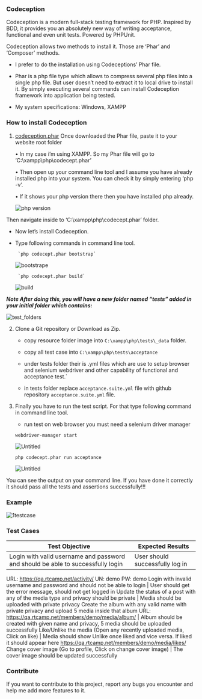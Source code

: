 ### Codeception

Codeception is a modern full-stack testing framework for PHP. Inspired by BDD, it provides you an absolutely new way of
writing acceptance, functional and even unit tests. Powered by PHPUnit.

Codeception allows two methods to install it. Those are ‘Phar’ and ‘Composer’ methods.
 
* I prefer to do the installation using Codeceptions’ Phar file.

* Phar is a php file type which allows to compress several php files into a single php file. But user doesn’t need to extract it to       local drive to install it. By simply executing several commands can install Codeception framework into application being tested.

* My system specifications: Windows, XAMPP

### How to install Codeception

1)  [codeception.phar](http://codeception.com/codecept.phar) Once downloaded the Phar file, paste it to your website root
     folder
     
      • In my case i’m using XAMPP. So my Phar file will go to ‘C:\xampp\php\codecept.phar’
     
      • Then open up your command line tool and I assume you have already installed php into your system. You can check it by
        simply entering ‘php -v’.
     
      • If it shows your php version there then you have installed php already.
        
       ![php version](https://user-images.githubusercontent.com/4941557/63431116-c80e3680-c43b-11e9-82ed-6b69ae9db1e1.png)

     

Then navigate inside to ‘C:\xampp\php\codecept.phar’ folder.
   * Now let’s install Codeception.
   * Type following commands in command line tool.
           
          `php codecept.phar bootstrap`
           
        ![bootstrape](https://user-images.githubusercontent.com/4941557/62873911-dffc0100-bd3d-11e9-9bfd-8e0c3369bae7.png)
          
          `php codecept.phar build`
        
        ![build](https://user-images.githubusercontent.com/4941557/62874522-02dae500-bd3f-11e9-8d29-2c2effbfdec9.png)
        
 
 
   ***Note After doing this, you will have a new folder named “tests” added in your initial folder which contains:*** 



   ![test_folders](https://user-images.githubusercontent.com/4941557/63010095-5ebe7e80-bea3-11e9-8a1f-dda5c49603a7.png)
   

2) Clone a Git repository or Download as Zip.
    
    * copy resource folder image into `C:\xampp\php\tests\_data` folder.
    * copy all test case into `C:\xampp\php\tests\acceptance`
    
    * under tests folder their is .yml files which are use to setup browser and selenium webdriver and other capability of functional          and acceptance test.`
    
    * in tests folder replace `acceptance.suite.yml` file with github repository `acceptance.suite.yml` file.
              
      
3)  Finally you have to run the test script. For that type following command in command line tool.

      * run test on web browser you must need a selenium driver manager 
       
      `webdriver-manager start`
    
      ![Untitled](https://user-images.githubusercontent.com/4941557/62895270-2700eb00-bd6c-11e9-844b-4403b92649b5.png)
     

       `php codecept.phar run acceptance`
     
          
      ![Untitled](https://user-images.githubusercontent.com/4941557/61984565-906dc380-b022-11e9-8fd6-d18442f64a99.png)


You can see the output on your command line. If you have done it correctly it should pass all the tests and assertions
successfully!!!



### Example 


   ![1testcase](https://user-images.githubusercontent.com/4941557/62879127-10489d00-bd48-11e9-9b8b-ae41b28a13e3.png)
    

### Test Cases

Test Objective | Expected Results
-------------- | ----------------
Login with valid username and password and should be able to successfully login | User should successfully log in
URL: https://qa.rtcamp.net/activity/ UN: demo PW: demo 
Login with invalid username and password and should not be able to login | User should get the error message, should not get logged in
Update the status of a post with any of the media type and privacy should be private | Media should be uploaded with private privacy
Create the album with any valid name with private privacy and upload 5 media inside that album URL: https://qa.rtcamp.net/members/demo/media/album/ | Album should be created with given name and privacy, 5 media should be uploaded successfully
Like/Unlike the media (Open any recently uploaded media, Click on like) | Media should show Unlike once liked and vice versa. If liked it should appear here https://qa.rtcamp.net/members/demo/media/likes/
Change cover image (Go to profile, Click on change cover image) | The cover image should be updated successfully


### Contribute
If you want to contribute to this project, report any bugs you encounter and help me add more features to it.
